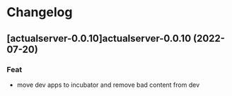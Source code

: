 # Changelog


## [actualserver-0.0.10]actualserver-0.0.10 (2022-07-20)

### Feat

- move dev apps to incubator and remove bad content from dev
